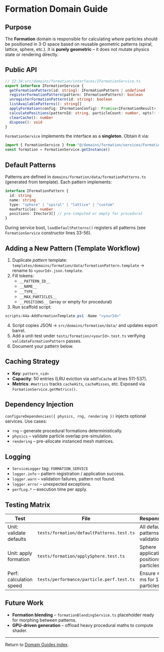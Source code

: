 # Formation Domain Guide

## Purpose

The **Formation** domain is responsible for calculating *where* particles should be positioned in 3-D space based on reusable geometric patterns (spiral, lattice, sphere, etc.). It is **purely geometric** – it does not mutate physics state or rendering directly.

## Public API

```typescript
// 12:34:src/domains/formation/interfaces/IFormationService.ts
export interface IFormationService {
  getFormationPattern(id: string): IFormationPattern | undefined
  registerFormationPattern(pattern: IFormationPattern): boolean
  unregisterFormationPattern(id: string): boolean
  listAvailablePatterns(): string[]
  applyFormation(config: IFormationConfig): Promise<IFormationResult>
  calculatePositions(patternId: string, particleCount: number, opts?: { scale?: number; rotation?: IVector3 }): IVector3[]
  clearCache(): number
  dispose(): void
}
```

`FormationService` implements the interface as a **singleton**. Obtain it via:

```typescript
import { FormationService } from "@/domains/formation/services/FormationService"
const formation = FormationService.getInstance()
```

## Default Patterns

Patterns are defined in `domains/formation/data/formationPatterns.ts` (generated from template). Each pattern implements:

```typescript
interface IFormationPattern {
  id: string
  name: string
  type: "sphere" | "spiral" | "lattice" | "custom"
  maxParticles: number
  positions: IVector3[] // pre-computed or empty for procedural
}
```

During service boot, `loadDefaultPatterns()` registers all patterns (see `FormationService` constructor lines 33-56).

## Adding a New Pattern (Template Workflow)

1. Duplicate _pattern_ template: `templates/domains/formation/data/formationPattern.template` → rename to `<yourId>.json.template`.
2. Fill tokens:
   * `__PATTERN_ID__`
   * `__NAME__`
   * `__TYPE__`
   * `__MAX_PARTICLES__`
   * `__POSITIONS__` (array or empty for procedural)
3. Run scaffold script:

```powershell
scripts/44a-AddFormationTemplate.ps1 -Name "<yourId>"
```

4. Script copies JSON → `src/domains/formation/data/` and updates export barrel.
5. Add a unit-test under `tests/formation/<yourId>.test.ts` verifying `validateFormationPattern` passes.
6. Document your pattern below.

## Caching Strategy

* **Key**: `pattern_<id>`
* **Capacity**: 50 entries (LRU eviction via `addToCache` at lines 511-537).
* **Metrics**: `#metrics` tracks `cacheHits`, `cacheMisses`, etc. Exposed via `FormationService.getMetrics()`.

## Dependency Injection

`configureDependencies({ physics, rng, rendering })` injects optional services. Use cases:

* `rng` – generate procedural formations deterministically.
* `physics` – validate particle overlap pre-simulation.
* `rendering` – pre-allocate instanced mesh matrices.

## Logging

* `ServiceLogger` tag: `FORMATION_SERVICE`
* `logger.info` – pattern registration / application success.
* `logger.warn` – validation failures, pattern not found.
* `logger.error` – unexpected exceptions.
* `perfLog.*` – execution time per apply.

## Testing Matrix

| Test | File | Responsibility |
|------|------|----------------|
| Unit: validate defaults | `tests/formation/defaultPatterns.test.ts` | All default patterns pass validation |
| Unit: apply formation | `tests/formation/applySphere.test.ts` | Sphere application positions N particles |
| Perf: calculation speed | `tests/performance/particle.perf.test.ts` | Ensure ≤16 ms for 10 k particles |

## Future Work

* **Formation blending** – `formationBlendingService.ts` placeholder ready for morphing between patterns.
* **GPU-driven generation** – offload heavy procedural maths to compute shader.

---

Return to [Domain Guides index](./README.md).